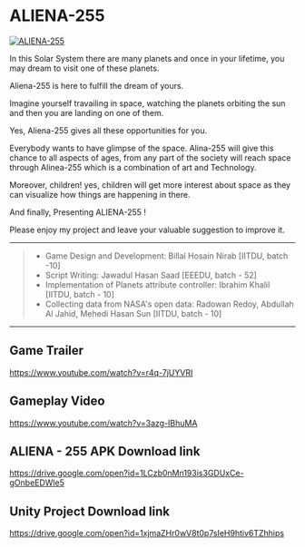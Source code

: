 # ALIENA-255

[![ALIENA-255](https://summerfrost-studios.com/img/summer-frost/portfolio/game-development/aliena255-portfolio.webp "ALIENA-255")](http://https://summerfrost-studios.com/img/summer-frost/portfolio/game-development/aliena255-portfolio.webp "ALIENA-255")

In this Solar System there are many planets and once in your lifetime, you may dream to visit one of these planets.

Aliena-255 is here to fulfill  the dream of yours.

Imagine yourself travailing in space, watching the planets orbiting the sun and then you are landing on one of them.
 
Yes, Aliena-255 gives all these opportunities for you.

Everybody wants to have glimpse of the space.
Alina-255 will give this chance to all aspects of ages, from any part of the society will reach space through Alinea-255 which is a combination of art and Technology. 

Moreover, children! yes, children will get more interest about space as they can visualize how things are happening in there.

And finally, Presenting ALIENA-255 ! 

Please enjoy my project and leave your valuable suggestion to improve it.

------------

> - Game Design and Development: Billal Hosain Nirab [IITDU, batch -10]
> - Script Writing: Jawadul Hasan Saad [EEEDU, batch - 52]
> - Implementation of Planets attribute controller: Ibrahim Khalil [IITDU, batch - 10]
> - Collecting data from NASA's open data: Radowan Redoy, Abdullah Al Jahid, Mehedi Hasan Sun [IITDU, batch - 10]

------------


## Game Trailer
https://www.youtube.com/watch?v=r4q-7jUYVRI
## Gameplay Video
https://www.youtube.com/watch?v=3azg-IBhuMA
## ALIENA - 255 APK Download link
https://drive.google.com/open?id=1LCzb0nMn193is3GDUxCe-gOnbeEDWle5
## Unity Project Download link
https://drive.google.com/open?id=1xjmaZHr0wV8t0p7sIeH9htiv6TZhhips


